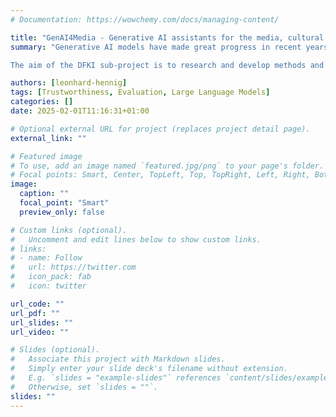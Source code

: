 ```yaml
---
# Documentation: https://wowchemy.com/docs/managing-content/

title: "GenAI4Media - Generative AI assistants for the media, cultural and creative sectors"
summary: "Generative AI models have made great progress in recent years and have achieved impressive results. However, these models have so far only been of limited use to SMEs, as they are not sufficiently adapted to the specialised domains of companies and therefore produce erroneous content more frequently than in general fields of knowledge. In addition, the underlying generation process is often opaque and hard to follow for (lay) users. All these factors have a detrimental effect on trust in the models and their output, reducing their acceptance and thus also the development of optimised or new business processes. Particularly in the media, cultural and creative sectors, day-to-day editorial work is still characterised by time-consuming processes that require manual research and integration of multimodal materials as well as laborious checks on quality and legal requirements. The aim of the GenKI4Media project is to tap into the innovative potential of generative AI with three new generative AI assistants for (1) ‘Generating multimodal media formats for culture, politics and education’, (2) ‘Standards and regulations in the media sector’ and (3) ‘Demonstrators for the creative/cultural sector’ in order to effectively support editorial work. The AI assistants can be used dynamically for a wide range of tasks and do not have to be individually programmed for each task and target group, as was previously the case. The basis for the assistants is an innovative, continual development of AI technologies through plug-ins for knowledge organisation and transparency of LLMs.

The aim of the DFKI sub-project is to research and develop methods and generative AI models to improve the transparency, traceability and trustworthiness of AI-generated content. To achieve these goals, the DFKI subproject focuses on three complementary R&D areas. The first area deals with the development of conversational methods for explainable AI that enable the end user to explore explanations in the form of an interactive dialogue. The second area covers the design and development of methods and algorithms that enable generated content to be automatically related to external sources, validated on the basis of these sources and corrected if necessary. The third area comprises the design and creation of task- and domain-specific test data sets, so-called challenge test sets, which rigorously test critical cases in generation tasks - for example, the avoidance of incorrect causal or temporal conclusions, factual misgenerations (hallucinations), as well as the correct processing of long tail or very domain-specific information."

authors: [leonhard-hennig]
tags: [Trustworthiness, Evaluation, Large Language Models]
categories: []
date: 2025-02-01T11:16:31+01:00

# Optional external URL for project (replaces project detail page).
external_link: ""

# Featured image
# To use, add an image named `featured.jpg/png` to your page's folder.
# Focal points: Smart, Center, TopLeft, Top, TopRight, Left, Right, BottomLeft, Bottom, BottomRight.
image:
  caption: ""
  focal_point: "Smart"
  preview_only: false

# Custom links (optional).
#   Uncomment and edit lines below to show custom links.
# links:
# - name: Follow
#   url: https://twitter.com
#   icon_pack: fab
#   icon: twitter

url_code: ""
url_pdf: ""
url_slides: ""
url_video: ""

# Slides (optional).
#   Associate this project with Markdown slides.
#   Simply enter your slide deck's filename without extension.
#   E.g. `slides = "example-slides"` references `content/slides/example-slides.md`.
#   Otherwise, set `slides = ""`.
slides: ""
---
```

